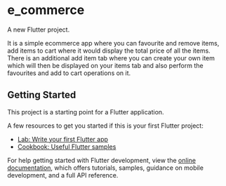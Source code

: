 # e_commerce

A new Flutter project.

It is a simple ecommerce app where you can favourite and remove items, add items to cart where it would display the total price of all the items.
There is an additional add item tab where you can create your own item which will then be displayed on your items tab and also perform the favourites and add to cart operations on it.

## Getting Started

This project is a starting point for a Flutter application.

A few resources to get you started if this is your first Flutter project:

- [Lab: Write your first Flutter app](https://docs.flutter.dev/get-started/codelab)
- [Cookbook: Useful Flutter samples](https://docs.flutter.dev/cookbook)

For help getting started with Flutter development, view the
[online documentation](https://docs.flutter.dev/), which offers tutorials,
samples, guidance on mobile development, and a full API reference.
